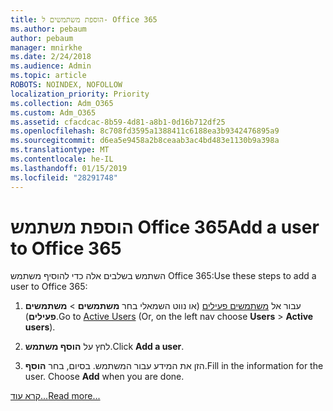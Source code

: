 ```yaml
---
title: הוספת משתמשים ל- Office 365
ms.author: pebaum
author: pebaum
manager: mnirkhe
ms.date: 2/24/2018
ms.audience: Admin
ms.topic: article
ROBOTS: NOINDEX, NOFOLLOW
localization_priority: Priority
ms.collection: Adm_O365
ms.custom: Adm_O365
ms.assetid: cfacdcac-8b59-4d81-a8b1-0d16b712df25
ms.openlocfilehash: 8c708fd3595a1388411c6188ea3b9342476895a9
ms.sourcegitcommit: d6ea5e9458a2b8ceaab3ac4bd483e1130b9a398a
ms.translationtype: MT
ms.contentlocale: he-IL
ms.lasthandoff: 01/15/2019
ms.locfileid: "28291748"
---
```

# <a name="add-a-user-to-office-365"></a><span data-ttu-id="836cc-102">הוספת משתמש Office 365</span><span class="sxs-lookup"><span data-stu-id="836cc-102">Add a user to Office 365</span></span>

<span data-ttu-id="836cc-103">השתמש בשלבים אלה כדי להוסיף משתמש Office 365:</span><span class="sxs-lookup"><span data-stu-id="836cc-103">Use these steps to add a user to Office 365:</span></span>
  
1. <span data-ttu-id="836cc-104">עבור אל [משתמשים פעילים](https://support.office.com/article/https://portal.office.com/adminportal/home.aspx#/users) (או נווט השמאלי בחר **משתמשים** \> **משתמשים פעילים**).</span><span class="sxs-lookup"><span data-stu-id="836cc-104">Go to [Active Users](https://support.office.com/article/https://portal.office.com/adminportal/home.aspx#/users) (Or, on the left nav choose **Users** \> **Active users**).</span></span>
    
2. <span data-ttu-id="836cc-105">לחץ על **הוסף משתמש**.</span><span class="sxs-lookup"><span data-stu-id="836cc-105">Click **Add a user**.</span></span>
    
3. <span data-ttu-id="836cc-p101">הזן את המידע עבור המשתמש. בסיום, בחר **הוסף**.</span><span class="sxs-lookup"><span data-stu-id="836cc-p101">Fill in the information for the user. Choose **Add** when you are done.</span></span> 
    
[<span data-ttu-id="836cc-108">קרא עוד...</span><span class="sxs-lookup"><span data-stu-id="836cc-108">Read more...</span></span>](https://support.office.com/article/1970f7d6-03b5-442f-b385-5880b9c256ec)
  

